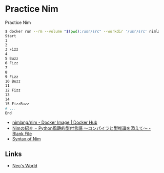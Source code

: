 # Practice Nim

Practice Nim

```bash
$ docker run --rm --volume "$(pwd):/usr/src" --workdir '/usr/src' nimlang/nim:latest nim r ./app.nim
Start
1
2
3 Fizz
4
5 Buzz
6 Fizz
7
8
9 Fizz
10 Buzz
11
12 Fizz
13
14
15 FizzBuzz
# ...
End
```

- [nimlang/nim - Docker Image | Docker Hub](https://hub.docker.com/r/nimlang/nim/)
- [Nimの紹介 − Python風静的型付言語 〜コンパイラと型推論を添えて〜 - Blank File](https://h-miyako.hatenablog.com/entry/2015/01/13/201846)
- [Syntax of Nim](https://gist.github.com/miyakogi/b1df00c8bc99927d9d0d)


## Links

- [Neo's World](https://neos21.net/)
